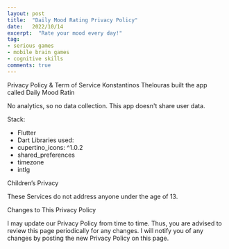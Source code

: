 ```yaml
---
layout: post
title:  "Daily Mood Rating Privacy Policy"
date:   2022/10/14
excerpt:  "Rate your mood every day!"
tag:
- serious games
- mobile brain games
- cognitive skills
comments: true
---
```


Privacy Policy & Term of Service 
Konstantinos Thelouras built the app called Daily Mood Ratin

No analytics, so no data collection.
This app doesn't share user data.

Stack:
- Flutter
- Dart
Libraries used:
- cupertino_icons: ^1.0.2
- shared_preferences
- timezone
- intlg

Children’s Privacy

These Services do not address anyone under the age of 13.

Changes to This Privacy Policy

I may update our Privacy Policy from time to time. Thus, you are advised to review this page periodically for any changes. I will notify you of any changes by posting the new Privacy Policy on this page.


